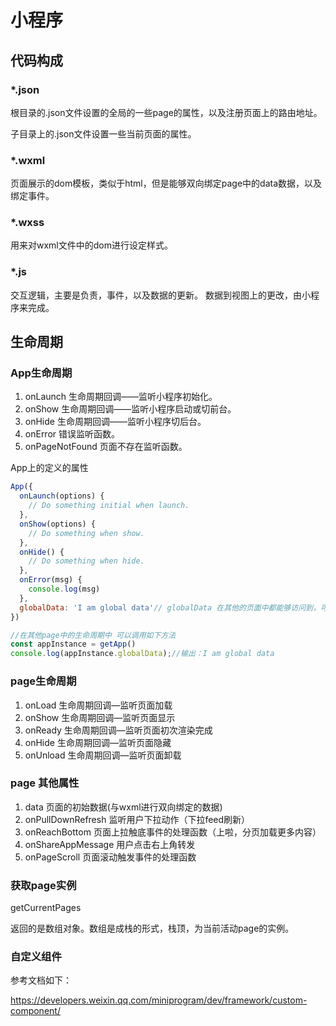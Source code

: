 # 小程序
## 代码构成
### *.json
根目录的.json文件设置的全局的一些page的属性，以及注册页面上的路由地址。

子目录上的.json文件设置一些当前页面的属性。

### *.wxml
页面展示的dom模板，类似于html，但是能够双向绑定page中的data数据，以及绑定事件。


### *.wxss
用来对wxml文件中的dom进行设定样式。

### *.js
交互逻辑，主要是负责，事件，以及数据的更新。 数据到视图上的更改，由小程序来完成。


## 生命周期

### App生命周期
1. onLaunch 生命周期回调——监听小程序初始化。
1. onShow 生命周期回调——监听小程序启动或切前台。
1. onHide 生命周期回调——监听小程序切后台。
1. onError 错误监听函数。
1. onPageNotFound 页面不存在监听函数。

App上的定义的属性

```javascript
App({
  onLaunch(options) {
    // Do something initial when launch.
  },
  onShow(options) {
    // Do something when show.
  },
  onHide() {
    // Do something when hide.
  },
  onError(msg) {
    console.log(msg)
  },
  globalData: 'I am global data'// globalData 在其他的页面中都能够访问到，可以将全局的一些数据存储在这里。 其他页面访问 getApp 方法，直接获取 app实例
})

//在其他page中的生命周期中 可以调用如下方法
const appInstance = getApp()
console.log(appInstance.globalData);//输出：I am global data

```


### page生命周期

1. onLoad 生命周期回调—监听页面加载
1. onShow 生命周期回调—监听页面显示
1. onReady 生命周期回调—监听页面初次渲染完成
1. onHide 生命周期回调—监听页面隐藏
1. onUnload 生命周期回调—监听页面卸载


### page 其他属性
1. data 页面的初始数据(与wxml进行双向绑定的数据)
1. onPullDownRefresh 监听用户下拉动作（下拉feed刷新）
1. onReachBottom 页面上拉触底事件的处理函数（上啦，分页加载更多内容）
1. onShareAppMessage 用户点击右上角转发
1. onPageScroll 页面滚动触发事件的处理函数


### 获取page实例
getCurrentPages

返回的是数组对象。数组是成栈的形式，栈顶，为当前活动page的实例。

### 自定义组件

参考文档如下：

https://developers.weixin.qq.com/miniprogram/dev/framework/custom-component/